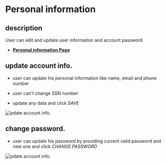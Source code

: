 # Personal information

## description

User can edit and update user information and account password

- [**Personal information Page**](https://rakeez.com.sa/main/PersonalInfo)

## update account info.

- user can update his personal information like name, email and phone number

- user can't change SSN number

- update any data and click _SAVE_

![pdate account info.](/rakeez-docs/images/account/account-6-1.png)

## change password.

- user can update his password by providing current valid password and new one and click _CHANGE PASSWORD_

![pdate account info.](/rakeez-docs/images/account/account-6-2.png)

